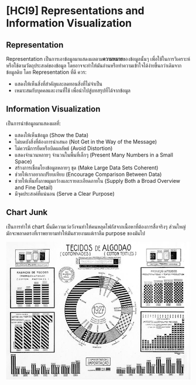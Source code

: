 # \[HCI9] Representations and Information Visualization

## Representation

Representation เป็นการเอาข้อมูลมาแสดงผลตาม**ความหมาย**ของข้อมูลนั้นๆ เพื่อใช้ในการวิเคราะห์หรือใช้ตามวัตถุประสงค์ของข้อมูล โดยอาจจะทำให้มันอ่านหรือทำความเข้าใจได้ง่ายขึ้นกว่าเดิมจากข้อมูลดิบ โดย Representation ที่ดี ควร:

* แสดงให้เห็นสิ่งที่สำคัญและลดทอนสิ่งที่ไม่จำเป็น
* เหมาะสมกับบุคคลและงานที่ใช้ เพื่อนำไปสู่บทสรุปที่ได้จากข้อมูล

## Information Visualization

เป็นการนำข้อมูลมาแสดงผลที่:

* แสดงให้เห็นข้อมูล (Show the Data)
* ไม่บดบังสิ่งที่ต้องการนำเสนอ (Not Get in the Way of the Message)
* ไม่ควรมีการยืดหรือบิดผลลัพธ์ (Avoid Distortion)
* แสดงจำนวนหลายๆ จำนวนในพื้นที่เล็กๆ (Present Many Numbers in a Small Space)
* สร้างการเชื่อมโยงข้อมูลหลายๆ ชุด (Make Large Data Sets Coherent)
* ช่วยให้เราอยากเปรียบเทียบ (Encourage Comparison Between Data)
* ช่วยให้เห็นทั้งภาพมุมกว้างและรายละเอียดภายใน (Supply Both a Broad Overview and Fine Detail)
* มีจุดประสงค์ที่แน่นอน (Serve a Clear Purpose)

## Chart Junk

เป็นการทำให้ chart นั้นมีความเว่อวังจนทำให้คนหลุดโฟกัสจากเนื้อหาที่ต้องการสื่อจริงๆ ส่วนใหญ่มักจะพลาดตรงที่เราพยายามทำให้มันสวยงามแต่เราลืม purpose ของมันไป

![ตัวอย่าง Chart Junk](../../.gitbook/assets/hci9-chartjunk.jpg)
